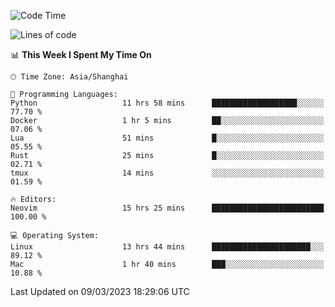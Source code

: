 <!--START_SECTION:waka-->
![Code Time](http://img.shields.io/badge/Code%20Time-1%2C192%20hrs%2057%20mins-blue)

![Lines of code](https://img.shields.io/badge/From%20Hello%20World%20I%27ve%20Written-64.8%20thousand%20lines%20of%20code-blue)

📊 **This Week I Spent My Time On** 

```text
🕑︎ Time Zone: Asia/Shanghai

💬 Programming Languages: 
Python                   11 hrs 58 mins      ███████████████████░░░░░░   77.70 % 
Docker                   1 hr 5 mins         ██░░░░░░░░░░░░░░░░░░░░░░░   07.06 % 
Lua                      51 mins             █░░░░░░░░░░░░░░░░░░░░░░░░   05.55 % 
Rust                     25 mins             █░░░░░░░░░░░░░░░░░░░░░░░░   02.71 % 
tmux                     14 mins             ░░░░░░░░░░░░░░░░░░░░░░░░░   01.59 % 

🔥 Editors: 
Neovim                   15 hrs 25 mins      █████████████████████████   100.00 % 

💻 Operating System: 
Linux                    13 hrs 44 mins      ██████████████████████░░░   89.12 % 
Mac                      1 hr 40 mins        ███░░░░░░░░░░░░░░░░░░░░░░   10.88 % 
```


 Last Updated on 09/03/2023 18:29:06 UTC
<!--END_SECTION:waka-->
